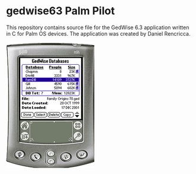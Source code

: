 # gedwise63 Palm Pilot
This repository contains source file for the GedWise 6.3 application written in C for Palm OS devices. The application was created by Daniel Rencricca.

![GedWise on Palm Pilot 01](images\scrn-shots.gif)
